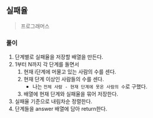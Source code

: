## 실패율
> 프로그래머스 

### 풀이 
1. 단계별로 실패율을 저장할 배열을 만든다. 
2. 1부터 N까지 각 단계를 돌면서
   1. 현재 i단계에 머물고 있는 사람의 수를 센다. 
   2. 현재 단계 이상인 사람들의 수를 센다. 
      - 나는 `전체 사람 - 현재 단계에 못온 사람의 수`로 구했다.
    3. 배열에 현재 단계와 실패율을 묶어 저장한다. 
3. 실패율 기준으로 내림차순 정렬한다. 
4. 단계들을 answer 배열에 담아 return한다.    